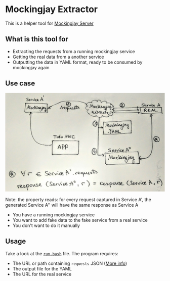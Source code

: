 # Mockingjay Extractor

This is a helper tool for [Mockingjay Server](https://github.com/quii/mockingjay-server/)

## What is this tool for

  * Extracting the requests from a running mockingjay service
  * Getting the real data from a another service
  * Outputting the data in YAML format, ready to be consumed by mockingjay again

## Use case

![How we use it](doc/mockingjay-explanation3.jpg "Use Case explanation")

Note: the property reads: for every request captured in Service A', the generated Service A'' will have the same response as Service A


  * You have a running mockingjay service
  * You want to add fake data to the fake service from a real service
  * You don't want to do it manually
  
## Usage

Take a look at the [`run.bash`](./run.bash) file. The program requires:

  * The URL or path containing `requests` JSON ([More info](https://github.com/quii/mockingjay-server/#inspect-what-requests-mockingjay-has-received))
  * The output file for the YAML
  * The URL for the real service
